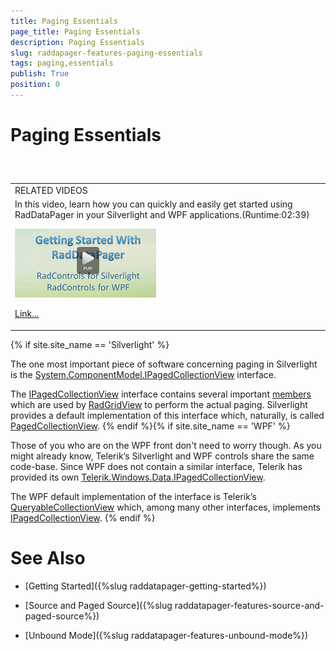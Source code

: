 ```yaml
---
title: Paging Essentials
page_title: Paging Essentials
description: Paging Essentials
slug: raddapager-features-paging-essentials
tags: paging,essentials
publish: True
position: 0
---
```


# Paging Essentials



## 


<table> <tr><td>RELATED VIDEOS</td></tr><tr><td>In this video, learn how you can quickly and easily get started using RadDataPager in your Silverlight and WPF applications.(Runtime:02:39)

![](images/datapager_getting_started_video.png)

[Link...](http://tv.telerik.com/watch/silverlight/getting-started-with-raddatapager)</td></tr></table>{% if site.site_name == 'Silverlight' %}

The one most important piece of software concerning paging in Silverlight is the [System.ComponentModel.IPagedCollectionView](http://msdn.microsoft.com/en-us/library/system.componentmodel.ipagedcollectionview%28VS.95%29.aspx) interface.
          

The
            [IPagedCollectionView](http://msdn.microsoft.com/en-us/library/system.componentmodel.ipagedcollectionview%28VS.95%29.aspx)
            interface contains several important [members](http://msdn.microsoft.com/en-us/library/system.componentmodel.ipagedcollectionview_members%28VS.95%29.aspx) which are used by [RadGridView](http://www.telerik.com/products/silverlight/controls/gridview.aspx) to perform the actual paging.
            Silverlight provides a default implementation of this interface which, naturally, is called [PagedCollectionView](http://msdn.microsoft.com/en-us/library/system.windows.data.pagedcollectionview%28VS.95%29.aspx).
          {% endif %}{% if site.site_name == 'WPF' %}

Those of you who are on the WPF front don't need to worry though. As you might already know, Telerik’s Silverlight and WPF controls share the same code-base.
            Since WPF does not contain a similar interface, Telerik has provided its own [Telerik.Windows.Data.IPagedCollectionView](http://www.telerik.com/help/wpf/telerik.windows.data-telerik.windows.data.ipagedcollectionview.html).
          

The WPF default implementation of the interface is Telerik’s [QueryableCollectionView](
              http://www.telerik.com/help/wpf/t_telerik_windows_data_queryablecollectionview.html
            ) which, among many other interfaces, implements [IPagedCollectionView](http://www.telerik.com/help/wpf/t_telerik_windows_data_ipagedcollectionview.html).
        {% endif %}

# See Also

 * [Getting Started]({%slug raddatapager-getting-started%})

 * [Source and Paged Source]({%slug raddatapager-features-source-and-paged-source%})

 * [Unbound Mode]({%slug raddatapager-features-unbound-mode%})
